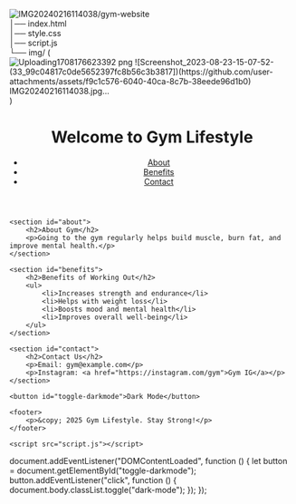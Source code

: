![IMG20240216114038](https://github.com/user-attachments/assets/26448970-3a1f-41a5-bf22-9b91bb7c0af9)/gym-website  
│── index.html  
│── style.css  
│── script.js  
└── img/ (![Uploading![1708176623392 png](https://github.com/user-attachments/assets/f39327a1-4009-4753-b139-94a3ab8c2f2d)
![Screenshot_2023-08-23-15-07-52-(33_99c04817c0de5652397fc8b56c3b3817])(https://github.com/user-attachments/assets/f9c1c576-6040-40ca-8c7b-38eede96d1b0)
 IMG20240216114038.jpg…]()
)

<!DOCTYPE html>
<html lang="en">
<head>
    <meta charset="UTF-8">
    <meta name="viewport" content="width=device-width, initial-scale=1.0">
    <title>Gym Lifestyle</title>
    <link rel="stylesheet" href="style.css">
</head>
<body>
    <header>
        <h1>Welcome to Gym Lifestyle</h1>
        <nav>
            <ul>
                <li><a href="#about">About</a></li>
                <li><a href="#benefits">Benefits</a></li>
                <li><a href="#contact">Contact</a></li>
            </ul>
        </nav>
    </header>

    <section id="about">
        <h2>About Gym</h2>
        <p>Going to the gym regularly helps build muscle, burn fat, and improve mental health.</p>
    </section>

    <section id="benefits">
        <h2>Benefits of Working Out</h2>
        <ul>
            <li>Increases strength and endurance</li>
            <li>Helps with weight loss</li>
            <li>Boosts mood and mental health</li>
            <li>Improves overall well-being</li>
        </ul>
    </section>

    <section id="contact">
        <h2>Contact Us</h2>
        <p>Email: gym@example.com</p>
        <p>Instagram: <a href="https://instagram.com/gym">Gym IG</a></p>
    </section>

    <button id="toggle-darkmode">Dark Mode</button>

    <footer>
        <p>&copy; 2025 Gym Lifestyle. Stay Strong!</p>
    </footer>

    <script src="script.js"></script>
</body>
</html

document.addEventListener("DOMContentLoaded", function () {
    let button = document.getElementById("toggle-darkmode");
    button.addEventListener("click", function () {
        document.body.classList.toggle("dark-mode");
    });
});
